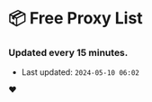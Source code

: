# :package: Free Proxy List
### Updated every 15 minutes.

- Last updated: `2024-05-10 06:02`

:heart:

